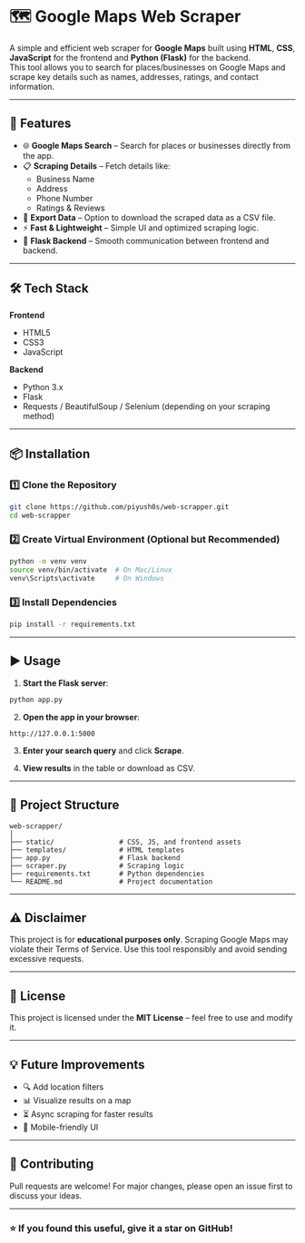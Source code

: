 # 🗺️ Google Maps Web Scraper

A simple and efficient web scraper for **Google Maps** built using **HTML**, **CSS**, **JavaScript** for the frontend and **Python (Flask)** for the backend.  
This tool allows you to search for places/businesses on Google Maps and scrape key details such as names, addresses, ratings, and contact information.

---

## 🚀 Features
- 🌐 **Google Maps Search** – Search for places or businesses directly from the app.
- 📋 **Scraping Details** – Fetch details like:
  - Business Name
  - Address
  - Phone Number
  - Ratings & Reviews
- 📂 **Export Data** – Option to download the scraped data as a CSV file.
- ⚡ **Fast & Lightweight** – Simple UI and optimized scraping logic.
- 🔗 **Flask Backend** – Smooth communication between frontend and backend.

---

## 🛠️ Tech Stack
**Frontend**  
- HTML5  
- CSS3  
- JavaScript  

**Backend**  
- Python 3.x  
- Flask  
- Requests / BeautifulSoup / Selenium (depending on your scraping method)  

---

## 📦 Installation

### 1️⃣ Clone the Repository
```bash
git clone https://github.com/piyush0s/web-scrapper.git
cd web-scrapper
```

### 2️⃣ Create Virtual Environment (Optional but Recommended)
```bash
python -m venv venv
source venv/bin/activate  # On Mac/Linux
venv\Scripts\activate     # On Windows
```

### 3️⃣ Install Dependencies
```bash
pip install -r requirements.txt
```

---

## ▶️ Usage

1. **Start the Flask server**:
```bash
python app.py
```

2. **Open the app in your browser**:  
```
http://127.0.0.1:5000
```

3. **Enter your search query** and click **Scrape**.

4. **View results** in the table or download as CSV.

---

## 📂 Project Structure
```
web-scrapper/
│
├── static/                # CSS, JS, and frontend assets
├── templates/             # HTML templates
├── app.py                 # Flask backend
├── scraper.py             # Scraping logic
├── requirements.txt       # Python dependencies
└── README.md              # Project documentation
```

---

## ⚠️ Disclaimer
This project is for **educational purposes only**. Scraping Google Maps may violate their Terms of Service. Use this tool responsibly and avoid sending excessive requests.

---

## 📜 License
This project is licensed under the **MIT License** – feel free to use and modify it.

---

## 💡 Future Improvements
- 🔍 Add location filters  
- 📊 Visualize results on a map  
- ⏳ Async scraping for faster results  
- 📱 Mobile-friendly UI  

---

## 🤝 Contributing
Pull requests are welcome! For major changes, please open an issue first to discuss your ideas.

---

### ⭐ If you found this useful, give it a star on GitHub!
